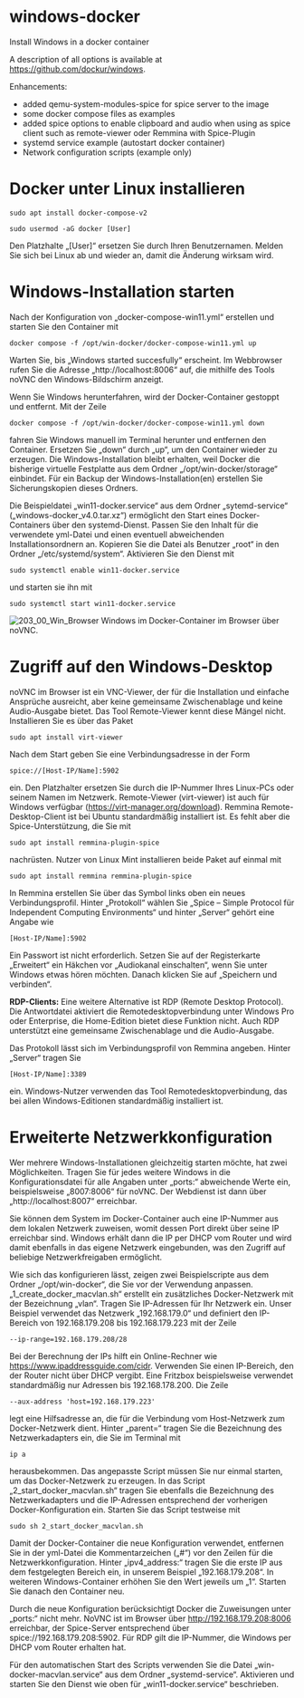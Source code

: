 # windows-docker
Install Windows in a docker container

A description of all options is available at https://github.com/dockur/windows.

Enhancements:
- added qemu-system-modules-spice for spice server to the image
- some docker compose files as examples
- added spice options to enable clipboard and audio when using as spice client such as remote-viewer oder Remmina with Spice-Plugin
- systemd service example (autostart docker container)
- Network configuration scripts (example only)

# Docker unter Linux installieren
```
sudo apt install docker-compose-v2
```
```
sudo usermod -aG docker [User]
```
Den Platzhalte „[User]“ ersetzen Sie durch Ihren Benutzernamen. Melden Sie sich bei Linux ab und wieder an, damit die Änderung wirksam wird.

# Windows-Installation starten
Nach der Konfiguration von „docker-compose-win11.yml“ erstellen und starten Sie den Container mit
```
docker compose -f /opt/win-docker/docker-compose-win11.yml up
```
Warten Sie, bis „Windows started succesfully“ erscheint. Im Webbrowser rufen Sie die Adresse „http://localhost:8006“ auf, die mithilfe des Tools noVNC den Windows-Bildschirm anzeigt. 

Wenn Sie Windows herunterfahren, wird der Docker-Container gestoppt und entfernt. Mit der Zeile
```
docker compose -f /opt/win-docker/docker-compose-win11.yml down
```
fahren Sie Windows manuell im Terminal herunter und entfernen den Container. Ersetzen Sie „down“ durch „up“, um den Container wieder zu erzeugen. Die Windows-Installation bleibt erhalten, weil Docker die bisherige virtuelle Festplatte aus dem Ordner „/opt/win-docker/storage“ einbindet. Für ein Backup der Windows-Installation(en) erstellen Sie Sicherungskopien dieses Ordners.

Die Beispieldatei „win11-docker.service“ aus dem Ordner „sytemd-service“ („windows-docker_v4.0.tar.xz“) ermöglicht den Start eines Docker-Containers über den systemd-Dienst. Passen Sie den Inhalt für die verwendete yml-Datei und einen eventuell abweichenden Installationsordnern an. Kopieren Sie die Datei als Benutzer „root“ in den Ordner „/etc/systemd/system“. Aktivieren Sie den Dienst mit
```
sudo systemctl enable win11-docker.service
```
und starten sie ihn mit
```
sudo systemctl start win11-docker.service
```
![203_00_Win_Browser](https://github.com/user-attachments/assets/bd26441e-aeb5-45ad-bdda-32e54ce8c412)
Windows im Docker-Container im Browser über noVNC.

# Zugriff auf den Windows-Desktop
noVNC im Browser ist ein VNC-Viewer, der für die Installation und einfache Ansprüche ausreicht, aber keine gemeinsame Zwischenablage und keine Audio-Ausgabe bietet. Das Tool Remote-Viewer kennt diese Mängel nicht. Installieren Sie es über das Paket
```
sudo apt install virt-viewer
```
Nach dem Start geben Sie eine Verbindungsadresse in der Form
```
spice://[Host-IP/Name]:5902
```
ein. Den Platzhalter ersetzen Sie durch die IP-Nummer Ihres Linux-PCs oder seinem Namen im Netzwerk. Remote-Viewer (virt-viewer) ist auch für Windows verfügbar (https://virt-manager.org/download).
Remmina Remote-Desktop-Client ist bei Ubuntu standardmäßig installiert ist. Es fehlt aber die Spice-Unterstützung, die Sie mit
```
sudo apt install remmina-plugin-spice
```
nachrüsten. Nutzer von Linux Mint installieren beide Paket auf einmal mit
```
sudo apt install remmina remmina-plugin-spice
```
In Remmina erstellen Sie über das Symbol links oben ein neues Verbindungsprofil. Hinter „Protokoll“ wählen Sie „Spice – Simple Protocol für Independent Computing Environments“ und hinter „Server“ gehört eine Angabe wie
```
[Host-IP/Name]:5902
```
Ein Passwort ist nicht erforderlich. Setzen Sie auf der Registerkarte „Erweitert“ ein Häkchen vor „Audiokanal einschalten“, wenn Sie unter Windows etwas hören möchten. Danach klicken Sie auf „Speichern und verbinden“.

**RDP-Clients:** Eine weitere Alternative ist RDP (Remote Desktop Protocol). Die Antwortdatei aktiviert die Remotedesktopverbindung unter Windows Pro oder Enterprise, die Home-Edition bietet diese Funktion nicht. Auch RDP unterstützt eine gemeinsame Zwischenablage und die Audio-Ausgabe.

Das Protokoll lässt sich im Verbindungsprofil von Remmina angeben. Hinter „Server“ tragen Sie
```
[Host-IP/Name]:3389
```
ein. Windows-Nutzer verwenden das Tool Remotedesktopverbindung, das bei allen Windows-Editionen standardmäßig installiert ist.

# Erweiterte Netzwerkkonfiguration
Wer mehrere Windows-Installationen gleichzeitig starten möchte, hat zwei Möglichkeiten. Tragen Sie für jedes weitere Windows in die Konfigurationsdatei für alle Angaben unter „ports:“ abweichende Werte ein, beispielsweise „8007:8006“ für noVNC. Der Webdienst ist dann über „http://localhost:8007“ erreichbar.

Sie können dem System im Docker-Container auch eine IP-Nummer aus dem lokalen Netzwerk zuweisen, womit dessen Port direkt über seine IP erreichbar sind. Windows erhält dann die IP per DHCP vom Router und wird damit ebenfalls in das eigene Netzwerk eingebunden, was den Zugriff auf beliebige Netzwerkfreigaben ermöglicht.

Wie sich das konfigurieren lässt, zeigen zwei Beispielscripte aus dem Ordner „/opt/win-docker“, die Sie vor der Verwendung anpassen. „1_create_docker_macvlan.sh“ erstellt ein zusätzliches Docker-Netzwerk mit der Bezeichnung „vlan“. Tragen Sie IP-Adressen für Ihr Netzwerk ein. Unser Beispiel verwendet das Netzwerk „192.168.179.0“ und definiert den IP-Bereich von 192.168.179.208 bis 192.168.179.223 mit der Zeile
```
--ip-range=192.168.179.208/28
```

Bei der Berechnung der IPs hilft ein Online-Rechner wie https://www.ipaddressguide.com/cidr. Verwenden Sie einen IP-Bereich, den der Router nicht über DHCP vergibt. Eine Fritzbox beispielsweise verwendet standardmäßig nur Adressen bis 192.168.178.200. Die Zeile
```
--aux-address 'host=192.168.179.223'
```
legt eine Hilfsadresse an, die für die Verbindung vom Host-Netzwerk zum Docker-Netzwerk dient. Hinter „parent=“ tragen Sie die Bezeichnung des Netzwerkadapters ein, die Sie im Terminal mit
```
ip a
```
herausbekommen. Das angepasste Script müssen Sie nur einmal starten, um das Docker-Netzwerk zu erzeugen. 
In das Script „2_start_docker_macvlan.sh“ tragen Sie ebenfalls die Bezeichnung des Netzwerkadapters und die IP-Adressen entsprechend der vorherigen Docker-Konfiguration ein. Starten Sie das Script testweise mit
```
sudo sh 2_start_docker_macvlan.sh
```
Damit der Docker-Container die neue Konfiguration verwendet, entfernen Sie in der yml-Datei die Kommentarzeichen („#“) vor den Zeilen für die Netzwerkkonfiguration. Hinter „ipv4_address:“ tragen Sie die erste IP aus dem festgelegten Bereich ein, in unserem Beispiel „192.168.179.208“. In weiteren Windows-Container erhöhen Sie den Wert jeweils um „1“. Starten Sie danach den Container neu.

Durch die neue Konfiguration berücksichtigt Docker die Zuweisungen unter „ports:“ nicht mehr. NoVNC ist im Browser über http://192.168.179.208:8006 erreichbar, der Spice-Server entsprechend über spice://192.168.179.208:5902. Für RDP gilt die IP-Nummer, die Windows per DHCP vom Router erhalten hat.

Für den automatischen Start des Scripts verwenden Sie die Datei „win-docker-macvlan.service“ aus dem Ordner „systemd-service“. Aktivieren und starten Sie den Dienst wie oben für „win11-docker.service“ beschrieben.
